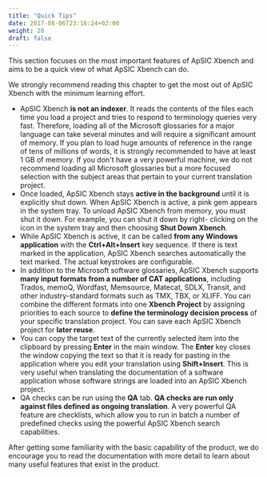```yaml
---
title: "Quick Tips"
date: 2017-08-06T23:16:24+02:00
weight: 20
draft: false
---
```


This section focuses on the most important features of ApSIC Xbench and aims to be a quick view of what ApSIC Xbench can do.

We strongly recommend reading this chapter to get the most out of ApSIC Xbench with the minimum learning effort.

* ApSIC Xbench **is not an indexer**. It reads the contents of the files each time you load a project and tries to respond to terminology queries very fast. Therefore, loading all of the Microsoft glossaries for a major language can take several minutes and will require a significant amount of memory. If you plan to load huge amounts of reference in the range of tens of millions of words, it is strongly recommended to have at least 1 GB of memory. If you don't have a very powerful machine, we do not recommend loading all Microsoft glossaries but a more focused selection with the subject areas that pertain to your current translation project.
* Once loaded, ApSIC Xbench stays **active in the background** until it is explicitly shut down. When ApSIC Xbench is active, a pink gem appears in the system tray. To unload ApSIC Xbench from memory, you must shut it down. For example, you can shut it down by right- clicking on the icon in the system tray and then choosing **Shut Down Xbench**.
* While ApSIC Xbench is active, it can be called **from any Windows application** with the **Ctrl+Alt+Insert** key sequence. If there is text marked in the application, ApSIC Xbench searches automatically the text marked. The actual keystrokes are configurable.
* In addition to the Microsoft software glossaries, ApSIC Xbench supports **many input formats from a number of CAT applications**, including Trados, memoQ, Wordfast, Memsource, Matecat, SDLX, Transit, and other industry-standard formats such as TMX, TBX, or XLIFF. You can combine the different formats into one **Xbench Project** by assigning priorities to each source to **define the terminology decision process** of your specific translation project. You can save each ApSIC Xbench project for **later reuse**.
* You can copy the target text of the currently selected item into the clipboard by pressing **Enter** in the main window. The **Enter** key closes the window copying the text so that it is ready for pasting in the application where you edit your translation using **Shift+Insert**. This is very useful when translating the documentation of a software application whose software strings are loaded into an ApSIC Xbench project.
* QA checks can be run using the **QA** tab. **QA checks are run only against files defined as ongoing translation**. A very powerful QA feature are checklists, which allow you to run in batch a number of predefined checks using the powerful ApSIC Xbench search capabilities.

After getting some familiarity with the basic capability of the product, we do encourage you to read the documentation with more detail to learn about many useful features that exist in the product.